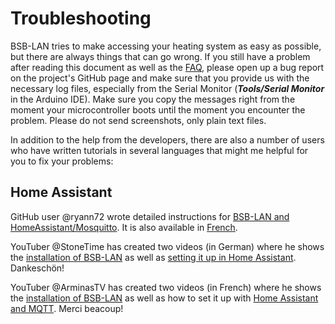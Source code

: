 # Troubleshooting

BSB-LAN tries to make accessing your heating system as easy as possible, but there are always things that can go wrong. If you still have a problem after reading this document as well as the [FAQ](faq.md), please open up a bug report on the project's GitHub page and make sure that you provide us with the necessary log files, especially from the Serial Monitor (***Tools/Serial Monitor*** in the Arduino IDE). Make sure you copy the messages right from the moment your microcontroller boots until the moment you encounter the problem. Please do not send screenshots, only plain text files.

In addition to the help from the developers, there are also a number of users who have written tutorials in several languages that might me helpful for you to fix your problems:

## Home Assistant

GitHub user @ryann72 wrote detailed instructions for [BSB-LAN and HomeAssistant/Mosquitto](https://github.com/ryann72/Home-assistant-tutoriel/blob/main/BSB-LAN/tutoriel%20BSB-LAN%20English.md). It is also available in [French](https://github.com/ryann72/Home-assistant-tutoriel/blob/main/BSB-LAN/tutoriel%20BSB-LAN.md).

YouTuber @StoneTime has created two videos (in German) where he shows the [installation of BSB-LAN](https://www.youtube.com/watch?v=n-5I-TUzXuk) as well as [setting it up in Home Assistant](https://www.youtube.com/watch?v=R2Q-_flTPvk). Dankeschön!

YouTuber @ArminasTV has created two videos (in French) where he shows the [installation of BSB-LAN](https://www.youtube.com/watch?v=5lNgNYlZ7M0&t=0s) as well as how to set it up with [Home Assistant and MQTT](https://www.youtube.com/watch?v=WtmKPo1xMio&t=411s). Merci beacoup!